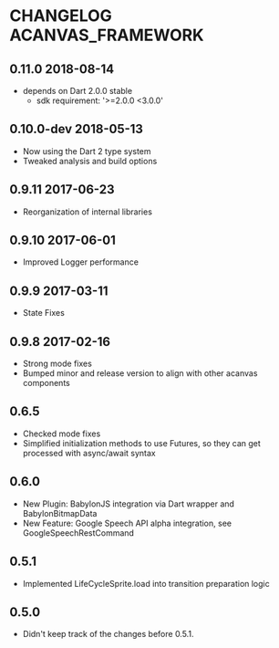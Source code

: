 # CHANGELOG ACANVAS_FRAMEWORK

## 0.11.0 2018-08-14

- depends on Dart 2.0.0 stable
    - sdk requirement: '>=2.0.0 <3.0.0'
    
## 0.10.0-dev 2018-05-13

- Now using the Dart 2 type system
- Tweaked analysis and build options

## 0.9.11 2017-06-23

- Reorganization of internal libraries

## 0.9.10 2017-06-01

- Improved Logger performance

## 0.9.9 2017-03-11

- State Fixes

## 0.9.8 2017-02-16

- Strong mode fixes
- Bumped minor and release version to align with other acanvas components

## 0.6.5

- Checked mode fixes
- Simplified initialization methods to use Futures, so they can get processed with async/await syntax

## 0.6.0

- New Plugin: BabylonJS integration via Dart wrapper and BabylonBitmapData 
- New Feature: Google Speech API alpha integration, see GoogleSpeechRestCommand

## 0.5.1

- Implemented LifeCycleSprite.load into transition preparation logic

## 0.5.0

- Didn't keep track of the changes before 0.5.1.
